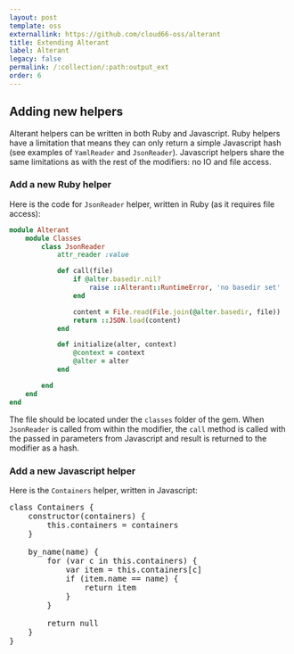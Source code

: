 ```yaml
---
layout: post
template: oss
externallink: https://github.com/cloud66-oss/alterant
title: Extending Alterant
label: Alterant
legacy: false
permalink: /:collection/:path:output_ext
order: 6
---
```


## Adding new helpers

Alterant helpers can be written in both Ruby and Javascript. Ruby helpers have a limitation that means they can only return a simple Javascript hash (see examples of `YamlReader` and `JsonReader`). Javascript helpers share the same limitations as with the rest of the modifiers: no IO and file access.

### Add a new Ruby helper

Here is the code for `JsonReader` helper, written in Ruby (as it requires file access):

```ruby
module Alterant
	module Classes
		class JsonReader
			attr_reader :value

			def call(file)
				if @alter.basedir.nil?
					raise ::Alterant::RuntimeError, 'no basedir set'
				end

				content = File.read(File.join(@alter.basedir, file))
				return ::JSON.load(content)
			end

			def initialize(alter, context)
				@context = context
				@alter = alter
			end

		end
	end
end
```

The file should be located under the `classes` folder of the gem. When `JsonReader` is called from within the modifier, the `call` method is called with the passed in parameters from Javascript and result is returned to the modifier as a hash.

### Add a new Javascript helper

Here is the `Containers` helper, written in Javascript:


<pre class="prettyprint">
class Containers {
    constructor(containers) {
        this.containers = containers
    }

    by_name(name) {
        for (var c in this.containers) {
            var item = this.containers[c]
            if (item.name == name) {
                return item
            }
        }

        return null
    }
}
</pre>
